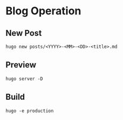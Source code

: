 # Blog Operation

## New Post
```
hugo new posts/<YYYY>-<MM>-<DD>-<title>.md
```

## Preview

```
hugo server -D
```


## Build

```
hugo -e production
```